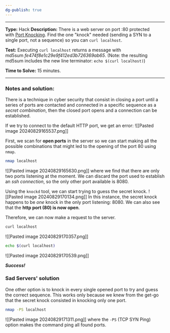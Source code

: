 ```yaml
---
dg-publish: true
---
```

---
**Type:** Hack
**Description:** There is a web server on port :80 protected with [Port Knocking](https://en.wikipedia.org/wiki/Port_knocking). Find the one "knock" needed (sending a SYN to a single port, not a sequence) so you can `curl localhost`.

**Test:** Executing `curl localhost` returns a message with md5sum _fe474f8e1c29e9f412ed3b726369ab65_. (Note: the resulting md5sum includes the new line terminator: `echo $(curl localhost)`)

**Time to Solve:** 15 minutes.

---
### Notes and solution:
There is a technique in cyber security that consist in closing a port until a series of ports are contacted and connected in a specific sequence as a _secret combination_, then the closed port opens and a connection can be established.

If we try to connect to the default HTTP port, we get an error:
![[Pasted image 20240829165537.png]]

First, we scan for **open ports** in the server so we can start making all the possible combinations that might led to the opening of the port 80 using `nmap`.

```bash
nmap localhost
```
![[Pasted image 20240829165630.png]]
where we find that there are only two ports listening at the moment. We can discard the port used to establish an _ssh connection_, so the only other port available is 8080.

Using the `knockd` tool, we can start trying to guess the secret knock.
![[Pasted image 20240829170134.png]]
In this instance, the secret knock happens to be _one_ knock in the only port listening: 8080.
We can also see that the **http port (80) is now open**.

Therefore, we can now make a request to the server.

```bash
curl localhost
```
![[Pasted image 20240829170357.png]]

```bash
echo $(curl localhost)
```
![[Pasted image 20240829170539.png]]

___Success!___

### Sad Servers' solution
One other option is to knock in every single opened port to try and guess the correct sequence. This works only because we knew from the get-go that the secret knock consisted in knocking only one port.

```bash
nmap -PS localhost
```
![[Pasted image 20240829171311.png]]
where the `-PS` (TCP SYN Ping) option makes the command ping all found ports.